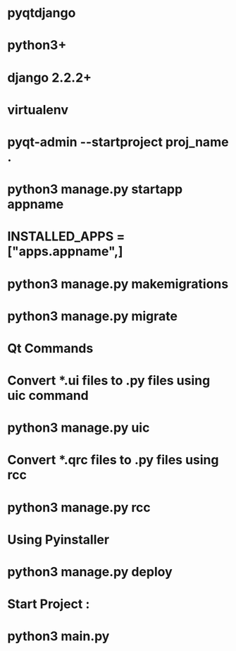 # pyqtdjango
# python3+
# django 2.2.2+
# virtualenv 
# pyqt-admin --startproject proj_name .
# python3 manage.py startapp appname
# INSTALLED_APPS = ["apps.appname",]
# python3 manage.py makemigrations
# python3 manage.py migrate

# Qt Commands

# Convert *.ui files to .py files using uic command
# python3 manage.py uic

# Convert *.qrc files to .py files using rcc

# python3 manage.py rcc

# Using Pyinstaller
# python3 manage.py deploy

# Start Project : 
# python3 __main__.py
